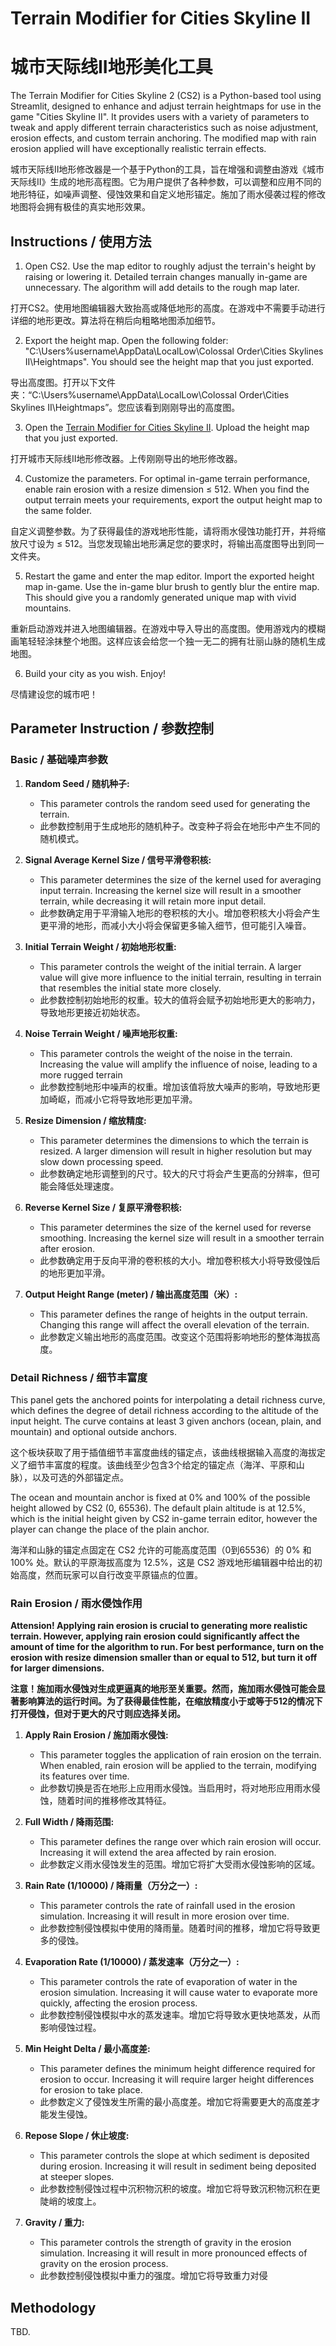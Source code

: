 # Terrain Modifier for Cities Skyline II
# 城市天际线II地形美化工具

The Terrain Modifier for Cities Skyline 2 (CS2) is a Python-based tool using Streamlit, designed to enhance and adjust terrain heightmaps for use in the game "Cities Skyline II". It provides users with a variety of parameters to tweak and apply different terrain characteristics such as noise adjustment, erosion effects, and custom terrain anchoring. The modified map with rain erosion applied will have exceptionally realistic terrain effects.

城市天际线II地形修改器是一个基于Python的工具，旨在增强和调整由游戏《城市天际线II》生成的地形高程图。它为用户提供了各种参数，可以调整和应用不同的地形特征，如噪声调整、侵蚀效果和自定义地形锚定。施加了雨水侵袭过程的修改地图将会拥有极佳的真实地形效果。

## Instructions / 使用方法

1. Open CS2. Use the map editor to roughly adjust the terrain's height by raising or lowering it. Detailed terrain changes manually in-game are unnecessary. The algorithm will add details to the rough map later.

打开CS2。使用地图编辑器大致抬高或降低地形的高度。在游戏中不需要手动进行详细的地形更改。算法将在稍后向粗略地图添加细节。

2. Export the height map. Open the following folder: "C:\Users%username\AppData\LocalLow\Colossal Order\Cities Skylines II\Heightmaps". You should see the height map that you just exported.

导出高度图。打开以下文件夹：“C:\Users%username\AppData\LocalLow\Colossal Order\Cities Skylines II\Heightmaps”。您应该看到刚刚导出的高度图。

3. Open the [Terrain Modifier for Cities Skyline II](https://cs2terrain.streamlit.app/). Upload the height map that you just exported.

打开城市天际线II地形修改器。上传刚刚导出的地形修改器。

4. Customize the parameters. For optimal in-game terrain performance, enable rain erosion with a resize dimension $\leq$ 512. When you find the output terrain meets your requirements, export the output height map to the same folder.

自定义调整参数。为了获得最佳的游戏地形性能，请将雨水侵蚀功能打开，并将缩放尺寸设为 $\leq$ 512。当您发现输出地形满足您的要求时，将输出高度图导出到同一文件夹。

5. Restart the game and enter the map editor. Import the exported height map in-game. Use the in-game blur brush to gently blur the entire map. This should give you a randomly generated unique map with vivid mountains.

重新启动游戏并进入地图编辑器。在游戏中导入导出的高度图。使用游戏内的模糊画笔轻轻涂抹整个地图。这样应该会给您一个独一无二的拥有壮丽山脉的随机生成地图。

6. Build your city as you wish. Enjoy!

尽情建设您的城市吧！

## Parameter Instruction / 参数控制

### Basic / 基础噪声参数
1. **Random Seed / 随机种子:**
   - This parameter controls the random seed used for generating the terrain.
   - 此参数控制用于生成地形的随机种子。改变种子将会在地形中产生不同的随机模式。

2. **Signal Average Kernel Size / 信号平滑卷积核:**
   - This parameter determines the size of the kernel used for averaging input terrain. Increasing the kernel size will result in a smoother terrain, while decreasing it will retain more input detail.
   - 此参数确定用于平滑输入地形的卷积核的大小。增加卷积核大小将会产生更平滑的地形，而减小大小将会保留更多输入细节，但可能引入噪音。

3. **Initial Terrain Weight / 初始地形权重:**
   - This parameter controls the weight of the initial terrain. A larger value will give more influence to the initial terrain, resulting in terrain that resembles the initial state more closely.
   - 此参数控制初始地形的权重。较大的值将会赋予初始地形更大的影响力，导致地形更接近初始状态。

4. **Noise Terrain Weight / 噪声地形权重:**
   - This parameter controls the weight of the noise in the terrain. Increasing the value will amplify the influence of noise, leading to a more rugged terrain
   - 此参数控制地形中噪声的权重。增加该值将放大噪声的影响，导致地形更加崎岖，而减小它将导致地形更加平滑。

5. **Resize Dimension / 缩放精度:**
   - This parameter determines the dimensions to which the terrain is resized. A larger dimension will result in higher resolution but may slow down processing speed.
   - 此参数确定地形调整到的尺寸。较大的尺寸将会产生更高的分辨率，但可能会降低处理速度。

6. **Reverse Kernel Size / 复原平滑卷积核:**
   - This parameter determines the size of the kernel used for reverse smoothing. Increasing the kernel size will result in a smoother terrain after erosion.
   - 此参数确定用于反向平滑的卷积核的大小。增加卷积核大小将导致侵蚀后的地形更加平滑。

7. **Output Height Range (meter) / 输出高度范围（米）:**
   - This parameter defines the range of heights in the output terrain. Changing this range will affect the overall elevation of the terrain.
   - 此参数定义输出地形的高度范围。改变这个范围将影响地形的整体海拔高度。

### Detail Richness / 细节丰富度
This panel gets the anchored points for interpolating a detail richness curve, which defines the degree of detail richness according to the altitude of the input height. The curve contains at least 3 given anchors (ocean, plain, and mountain) and optional outside anchors.

这个板块获取了用于插值细节丰富度曲线的锚定点，该曲线根据输入高度的海拔定义了细节丰富度的程度。该曲线至少包含3个给定的锚定点（海洋、平原和山脉），以及可选的外部锚定点。

The ocean and mountain anchor is fixed at 0% and 100% of the possible height allowed by CS2 (0, 65536). The default plain altitude is at 12.5%, which is the initial height given by CS2 in-game terrain editor, however the player can change the place of the plain anchor.

海洋和山脉的锚定点固定在 CS2 允许的可能高度范围（0到65536）的 0% 和 100% 处。默认的平原海拔高度为 12.5%，这是 CS2 游戏地形编辑器中给出的初始高度，然而玩家可以自行改变平原锚点的位置。

### Rain Erosion / 雨水侵蚀作用

**Attension! Applying rain erosion is crucial to generating more realistic terrain. However, applying rain erosion could significantly affect the amount of time for the algorithm to run. For best performance, turn on the erosion with resize dimension smaller than or equal to 512, but turn it off for larger dimensions.**

**注意！施加雨水侵蚀对生成更逼真的地形至关重要。然而，施加雨水侵蚀可能会显著影响算法的运行时间。为了获得最佳性能，在缩放精度小于或等于512的情况下打开侵蚀，但对于更大的尺寸则应选择关闭。**

1. **Apply Rain Erosion / 施加雨水侵蚀:**
    - This parameter toggles the application of rain erosion on the terrain. When enabled, rain erosion will be applied to the terrain, modifying its features over time.
    - 此参数切换是否在地形上应用雨水侵蚀。当启用时，将对地形应用雨水侵蚀，随着时间的推移修改其特征。

2. **Full Width / 降雨范围:**
    - This parameter defines the range over which rain erosion will occur. Increasing it will extend the area affected by rain erosion.
    - 此参数定义雨水侵蚀发生的范围。增加它将扩大受雨水侵蚀影响的区域。

3. **Rain Rate (1/10000) / 降雨量（万分之一）:**
    - This parameter controls the rate of rainfall used in the erosion simulation. Increasing it will result in more erosion over time.
    - 此参数控制侵蚀模拟中使用的降雨量。随着时间的推移，增加它将导致更多的侵蚀。

4. **Evaporation Rate (1/10000) / 蒸发速率（万分之一）:**
    - This parameter controls the rate of evaporation of water in the erosion simulation. Increasing it will cause water to evaporate more quickly, affecting the erosion process.
    - 此参数控制侵蚀模拟中水的蒸发速率。增加它将导致水更快地蒸发，从而影响侵蚀过程。

5. **Min Height Delta / 最小高度差:**
    - This parameter defines the minimum height difference required for erosion to occur. Increasing it will require larger height differences for erosion to take place.
    - 此参数定义了侵蚀发生所需的最小高度差。增加它将需要更大的高度差才能发生侵蚀。

6. **Repose Slope / 休止坡度:**
    - This parameter controls the slope at which sediment is deposited during erosion. Increasing it will result in sediment being deposited at steeper slopes.
    - 此参数控制侵蚀过程中沉积物沉积的坡度。增加它将导致沉积物沉积在更陡峭的坡度上。

7. **Gravity / 重力:**
    - This parameter controls the strength of gravity in the erosion simulation. Increasing it will result in more pronounced effects of gravity on the erosion process.
    - 此参数控制侵蚀模拟中重力的强度。增加它将导致重力对侵

## Methodology
TBD.
